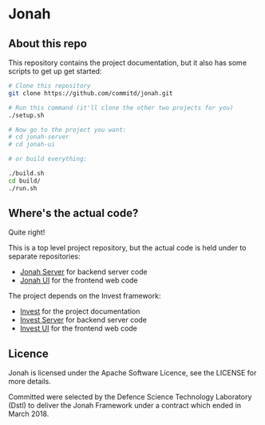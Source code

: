 # Jonah

## About this repo

This repository contains the project documentation, but it also has some scripts to get up get started:

```bash
# Clone this repository
git clone https://github.com/commitd/jonah.git

# Run this command (it'll clone the other two projects for you)
./setup.sh

# Now go to the project you want:
# cd jonah-server
# cd jonah-ui

# or build everything:

./build.sh
cd build/
./run.sh
```

## Where's the actual code?

Quite right!

This is a top level project repository, but the actual code is held under to separate repositories:

- [Jonah Server](https://github.com/commitd/jonah-server) for backend server code
- [Jonah UI](https://github.com/commitd/jonah-ui) for the frontend web code

The project depends on the Invest framework:

- [Invest](https://commitd.github.io/invest) for the project documentation
- [Invest Server](https://github.com/commitd/invest-server) for backend server code
- [Invest UI](https://github.com/commitd/invest-ui) for the frontend web code

## Licence

Jonah is licensed under the Apache Software Licence, see the LICENSE for more details.

Committed were selected by the Defence Science Technology Laboratory (Dstl) to deliver the Jonah Framework under a contract which ended in March 2018.
